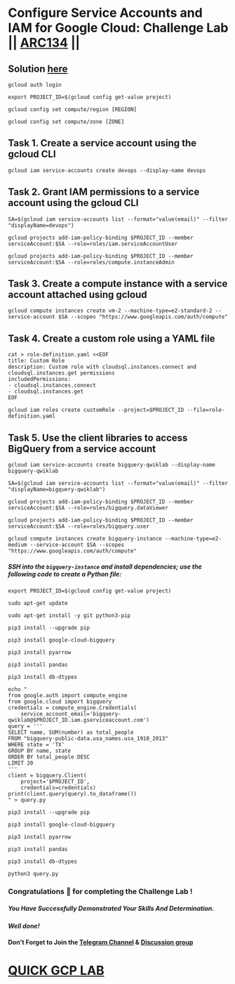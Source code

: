 # Configure Service Accounts and IAM for Google Cloud: Challenge Lab || [ARC134](https://www.cloudskillsboost.google/focuses/67219?parent=catalog) ||

## Solution [here]()

```
gcloud auth login
```
```
export PROJECT_ID=$(gcloud config get-value project)
```
```
gcloud config set compute/region [REGION]
```
```
gcloud config set compute/zone [ZONE]
```

## Task 1. Create a service account using the gcloud CLI

```
gcloud iam service-accounts create devops --display-name devops
```
## Task 2. Grant IAM permissions to a service account using the gcloud CLI

```
SA=$(gcloud iam service-accounts list --format="value(email)" --filter "displayName=devops")

gcloud projects add-iam-policy-binding $PROJECT_ID --member serviceAccount:$SA --role=roles/iam.serviceAccountUser

gcloud projects add-iam-policy-binding $PROJECT_ID --member serviceAccount:$SA --role=roles/compute.instanceAdmin
```
## Task 3. Create a compute instance with a service account attached using gcloud

```
gcloud compute instances create vm-2 --machine-type=e2-standard-2 --service-account $SA --scopes "https://www.googleapis.com/auth/compute"
```
## Task 4. Create a custom role using a YAML file

```
cat > role-definition.yaml <<EOF
title: Custom Role
description: Custom role with cloudsql.instances.connect and cloudsql.instances.get permissions
includedPermissions:
- cloudsql.instances.connect
- cloudsql.instances.get
EOF
```
```
gcloud iam roles create customRole --project=$PROJECT_ID --file=role-definition.yaml
```
## Task 5. Use the client libraries to access BigQuery from a service account

```
gcloud iam service-accounts create bigquery-qwiklab --display-name bigquery-qwiklab

SA=$(gcloud iam service-accounts list --format="value(email)" --filter "displayName=bigquery-qwiklab")

gcloud projects add-iam-policy-binding $PROJECT_ID --member serviceAccount:$SA --role=roles/bigquery.dataViewer

gcloud projects add-iam-policy-binding $PROJECT_ID --member serviceAccount:$SA --role=roles/bigquery.user

gcloud compute instances create bigquery-instance --machine-type=e2-medium --service-account $SA --scopes "https://www.googleapis.com/auth/compute"
```
##### SSH into the `bigquery-instance` and install dependencies; use the following code to create a Python file: 

```
export PROJECT_ID=$(gcloud config get-value project)
```
```
sudo apt-get update

sudo apt-get install -y git python3-pip

pip3 install --upgrade pip

pip3 install google-cloud-bigquery

pip3 install pyarrow

pip3 install pandas

pip3 install db-dtypes
```
```
echo "
from google.auth import compute_engine
from google.cloud import bigquery
credentials = compute_engine.Credentials(
    service_account_email='bigquery-qwiklab@$PROJECT_ID.iam.gserviceaccount.com')
query = '''
SELECT name, SUM(number) as total_people
FROM "bigquery-public-data.usa_names.usa_1910_2013"
WHERE state = 'TX'
GROUP BY name, state
ORDER BY total_people DESC
LIMIT 20
'''
client = bigquery.Client(
    project='$PROJECT_ID',
    credentials=credentials)
print(client.query(query).to_dataframe())
" > query.py
```
```
pip3 install --upgrade pip

pip3 install google-cloud-bigquery

pip3 install pyarrow

pip3 install pandas

pip3 install db-dtypes

python3 query.py
```

### Congratulations 🎉 for completing the Challenge Lab !

##### *You Have Successfully Demonstrated Your Skills And Determination.*

#### *Well done!*

#### Don't Forget to Join the [Telegram Channel](https://t.me/QuickGcpLab) & [Discussion group](https://t.me/QuickGcpLabChats)

# [QUICK GCP LAB](https://www.youtube.com/@quickgcplab)